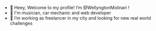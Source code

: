 - 👋 Heey, Welcome to my profile! I’m @WellyngtonMolinari !
- 👀 I'm musician, car mechanic and web developer
- 💞️ I’m working as freelancer in my city and looking for new real world challenges
